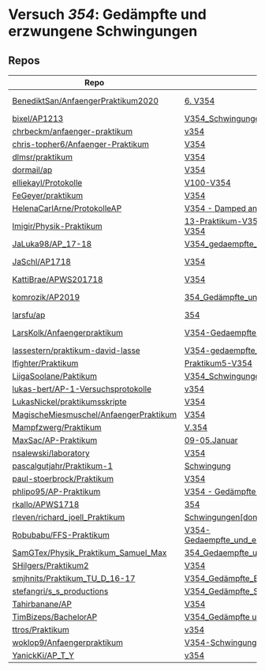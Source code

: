 # Versuch *354*: Gedämpfte und erzwungene Schwingungen

## Repos

|                                          Repo                                          |                                                                                       Ordner                                                                                       |                                                                                                                                                                                          PDFs                                                                                                                                                                                           |
|----------------------------------------------------------------------------------------|------------------------------------------------------------------------------------------------------------------------------------------------------------------------------------|-----------------------------------------------------------------------------------------------------------------------------------------------------------------------------------------------------------------------------------------------------------------------------------------------------------------------------------------------------------------------------------------|
|[BenediktSan/AnfaengerPraktikum2020](../repo/BenediktSan/AnfaengerPraktikum2020)        |[6. V354](https://github.com/BenediktSan/AnfaengerPraktikum2020/tree/main/Versuche%20Semester%20III/6.%20V354)                                                                      |[altV354.pdf](https://docs.google.com/viewer?url=https://raw.githubusercontent.com/BenediktSan/AnfaengerPraktikum2020/main/Versuche%20Semester%20III/6.%20V354/altV354.pdf)<br/>[V354.pdf](https://docs.google.com/viewer?url=https://raw.githubusercontent.com/BenediktSan/AnfaengerPraktikum2020/main/Versuche%20Semester%20III/6.%20V354/V354.pdf)                                    |
|[bixel/AP1213](../repo/bixel/AP1213)                                                    |[V354_Schwingungen](https://github.com/bixel/AP1213/tree/master/V354_Schwingungen)                                                                                                  |[00_protokoll.pdf](https://docs.google.com/viewer?url=https://raw.githubusercontent.com/bixel/AP1213/master/V354_Schwingungen/00_protokoll.pdf)                                                                                                                                                                                                                                          |
|[chrbeckm/anfaenger-praktikum](../repo/chrbeckm/anfaenger-praktikum)                    |[v354](https://github.com/chrbeckm/anfaenger-praktikum/tree/master/v354)                                                                                                            |–                                                                                                                                                                                                                                                                                                                                                                                        |
|[chris-topher6/Anfaenger-Praktikum](../repo/chris-topher6/Anfaenger-Praktikum)          |[V354](https://github.com/chris-topher6/Anfaenger-Praktikum/tree/master/V354)                                                                                                       |–                                                                                                                                                                                                                                                                                                                                                                                        |
|[dlmsr/praktikum](../repo/dlmsr/praktikum)                                              |[V354](https://github.com/dlmsr/praktikum/tree/master/V354)                                                                                                                         |–                                                                                                                                                                                                                                                                                                                                                                                        |
|[dormail/ap](../repo/dormail/ap)                                                        |[V354](https://github.com/dormail/ap/tree/main/V354)                                                                                                                                |[main.pdf](https://docs.google.com/viewer?url=https://raw.githubusercontent.com/NicoWeio/awesome-ap-pdfs/main/dormail%E2%88%95ap/354/main.pdf) \*                                                                                                                                                                                                                                        |
|[elliekayl/Protokolle](../repo/elliekayl/Protokolle)                                    |[V100-V354](https://github.com/elliekayl/Protokolle/tree/master/V100-V354)                                                                                                          |[V354_RLC-Kreis.pdf](https://docs.google.com/viewer?url=https://raw.githubusercontent.com/elliekayl/Protokolle/master/V100-V354/V354_RLC-Kreis.pdf)                                                                                                                                                                                                                                      |
|[FeGeyer/praktikum](../repo/FeGeyer/praktikum)                                          |[V354](https://github.com/FeGeyer/praktikum/tree/master/3_Semester/V354)                                                                                                            |[V354.pdf](https://docs.google.com/viewer?url=https://raw.githubusercontent.com/FeGeyer/praktikum/master/3_Semester/PDF%20Dateien/V354.pdf)                                                                                                                                                                                                                                              |
|[HelenaCarlArne/ProtokolleAP](../repo/HelenaCarlArne/ProtokolleAP)                      |[V354 - Damped and driven oscillation](https://github.com/HelenaCarlArne/ProtokolleAP/tree/master/V354%20-%20Damped%20and%20driven%20oscillation)                                   |[Abgabe.pdf](https://docs.google.com/viewer?url=https://raw.githubusercontent.com/NicoWeio/awesome-ap-pdfs/main/HelenaCarlArne%E2%88%95ProtokolleAP/354/Abgabe.pdf) \*                                                                                                                                                                                                                   |
|[Imigir/Physik-Praktikum](../repo/Imigir/Physik-Praktikum)                              |[13-Praktikum-V354](https://github.com/Imigir/Physik-Praktikum/tree/master/13-Praktikum-V354)<br/>[V354](https://github.com/Imigir/Physik-Praktikum/tree/master/V354)               |–                                                                                                                                                                                                                                                                                                                                                                                        |
|[JaLuka98/AP_17-18](../repo/JaLuka98/AP_17-18)                                          |[V354_gedaempfte_und_erzwungene_schwingungen](https://github.com/JaLuka98/AP_17-18/tree/master/V354_gedaempfte_und_erzwungene_schwingungen)                                         |[main.pdf](https://docs.google.com/viewer?url=https://raw.githubusercontent.com/NicoWeio/awesome-ap-pdfs/main/JaLuka98%E2%88%95AP_17-18/354/main.pdf) \*                                                                                                                                                                                                                                 |
|[JaSchl/AP1718](../repo/JaSchl/AP1718)                                                  |[V354](https://github.com/JaSchl/AP1718/tree/master/V354)                                                                                                                           |[Protokoll_354Luisa.pdf](https://docs.google.com/viewer?url=https://raw.githubusercontent.com/JaSchl/AP1718/master/V354/Protokoll_354Luisa.pdf)<br/>[V354gedämpfteunderzwungeneschwingungen.pdf](https://docs.google.com/viewer?url=https://raw.githubusercontent.com/JaSchl/AP1718/master/V354/V354ged%C3%A4mpfteunderzwungeneschwingungen.pdf)                                         |
|[KattiBrae/APWS201718](../repo/KattiBrae/APWS201718)                                    |[V354](https://github.com/KattiBrae/APWS201718/tree/master/AP1/V354)                                                                                                                |–                                                                                                                                                                                                                                                                                                                                                                                        |
|[komrozik/AP2019](../repo/komrozik/AP2019)                                              |[354_Gedämpfte_und_erzwungene_Schwinungen](https://github.com/komrozik/AP2019/tree/master/354_Ged%C3%A4mpfte_und_erzwungene_Schwinungen)                                            |[Messwerte354.pdf](https://docs.google.com/viewer?url=https://raw.githubusercontent.com/komrozik/AP2019/master/354_Ged%C3%A4mpfte_und_erzwungene_Schwinungen/Messwerte354.pdf)<br/>[V354_Gedaempfe_Schwinung.pdf](https://docs.google.com/viewer?url=https://raw.githubusercontent.com/komrozik/AP2019/master/354_Ged%C3%A4mpfte_und_erzwungene_Schwinungen/V354_Gedaempfe_Schwinung.pdf)|
|[larsfu/ap](../repo/larsfu/ap)                                                          |[354](https://github.com/larsfu/ap/tree/master/354)                                                                                                                                 |–                                                                                                                                                                                                                                                                                                                                                                                        |
|[LarsKolk/Anfaengerpraktikum](../repo/LarsKolk/Anfaengerpraktikum)                      |[V354-Gedaempfte und Erzwungene Schwingungen](https://github.com/LarsKolk/Anfaengerpraktikum/tree/master/V354-Gedaempfte%20und%20Erzwungene%20Schwingungen)                         |[main.pdf](https://docs.google.com/viewer?url=https://raw.githubusercontent.com/LarsKolk/Anfaengerpraktikum/master/V354-Gedaempfte%20und%20Erzwungene%20Schwingungen/main.pdf)<br/>[V354-altp.pdf](https://docs.google.com/viewer?url=https://raw.githubusercontent.com/LarsKolk/Anfaengerpraktikum/master/V354-Gedaempfte%20und%20Erzwungene%20Schwingungen/V354-altp.pdf)              |
|[lassestern/praktikum-david-lasse](../repo/lassestern/praktikum-david-lasse)            |[V354-gedaempfte_erzwungene-Schwingungen](https://github.com/lassestern/praktikum-david-lasse/tree/master/V354-gedaempfte_erzwungene-Schwingungen)                                  |[Theorie354.pdf](https://docs.google.com/viewer?url=https://raw.githubusercontent.com/lassestern/praktikum-david-lasse/master/V354-gedaempfte_erzwungene-Schwingungen/Theorie354.pdf)                                                                                                                                                                                                    |
|[lfighter/Praktikum](../repo/lfighter/Praktikum)                                        |[Praktikum5-V354](https://github.com/lfighter/Praktikum/tree/master/Praktikum5-V354)                                                                                                |–                                                                                                                                                                                                                                                                                                                                                                                        |
|[LiigaSoolane/Paktikum](../repo/LiigaSoolane/Paktikum)                                  |[V354_Schwingungen](https://github.com/LiigaSoolane/Paktikum-mit-dem-Teufel/tree/main/V354_Schwingungen)                                                                            |[main.pdf](https://docs.google.com/viewer?url=https://raw.githubusercontent.com/NicoWeio/awesome-ap-pdfs/main/LiigaSoolane%E2%88%95Paktikum/354/main.pdf) \*                                                                                                                                                                                                                             |
|[lukas-bert/AP-1-Versuchsprotokolle](../repo/lukas-bert/AP-1-Versuchsprotokolle)        |[v354](https://github.com/lukas-bert/AP-1-Versuchsprotokolle/tree/main/v354)                                                                                                        |–                                                                                                                                                                                                                                                                                                                                                                                        |
|[LukasNickel/praktikumsskripte](../repo/LukasNickel/praktikumsskripte)                  |[V354](https://github.com/LukasNickel/praktikumsskripte/tree/master/V354)                                                                                                           |[main.pdf](https://docs.google.com/viewer?url=https://raw.githubusercontent.com/LukasNickel/praktikumsskripte/master/V354/main.pdf)                                                                                                                                                                                                                                                      |
|[MagischeMiesmuschel/AnfaengerPraktikum](../repo/MagischeMiesmuschel/AnfaengerPraktikum)|[V354](https://github.com/MagischeMiesmuschel/AnfaengerPraktikum/tree/master/V354)                                                                                                  |[main.pdf](https://docs.google.com/viewer?url=https://raw.githubusercontent.com/NicoWeio/awesome-ap-pdfs/main/MagischeMiesmuschel%E2%88%95AnfaengerPraktikum/354/main.pdf) \*                                                                                                                                                                                                            |
|[Mampfzwerg/Praktikum](../repo/Mampfzwerg/Praktikum)                                    |[V.354](https://github.com/Mampfzwerg/Praktikum/tree/master/V.354)                                                                                                                  |[main.pdf](https://docs.google.com/viewer?url=https://raw.githubusercontent.com/Mampfzwerg/Praktikum/master/V.354/latex-template/main.pdf)                                                                                                                                                                                                                                               |
|[MaxSac/AP-Praktikum](../repo/MaxSac/AP-Praktikum)                                      |[09-05.Januar](https://github.com/MaxSac/AP-Praktikum/tree/master/09-05.Januar)                                                                                                     |[main.pdf](https://docs.google.com/viewer?url=https://raw.githubusercontent.com/MaxSac/AP-Praktikum/master/09-05.Januar/build/main.pdf)                                                                                                                                                                                                                                                  |
|[nsalewski/laboratory](../repo/nsalewski/laboratory)                                    |[V354](https://github.com/nsalewski/laboratory/tree/master/V354)                                                                                                                    |[main.pdf](https://docs.google.com/viewer?url=https://raw.githubusercontent.com/NicoWeio/awesome-ap-pdfs/main/nsalewski%E2%88%95laboratory/354/main.pdf) \*                                                                                                                                                                                                                              |
|[pascalgutjahr/Praktikum-1](../repo/pascalgutjahr/Praktikum-1)                          |[Schwingung](https://github.com/pascalgutjahr/Praktikum-1/tree/master/Schwingung)                                                                                                   |–                                                                                                                                                                                                                                                                                                                                                                                        |
|[paul-stoerbrock/Praktikum](../repo/paul-stoerbrock/Praktikum)                          |[V354](https://github.com/paul-stoerbrock/Praktikum/tree/master/V354)                                                                                                               |[V354.pdf](https://docs.google.com/viewer?url=https://raw.githubusercontent.com/NicoWeio/awesome-ap-pdfs/main/paul-stoerbrock%E2%88%95Praktikum/354/V354.pdf) \*                                                                                                                                                                                                                         |
|[phlipo95/AP-Praktikum](../repo/phlipo95/AP-Praktikum)                                  |[V354 - Gedämpfte und erzwungene Schwingungen](https://github.com/phlipo95/AP-Praktikum/tree/master/V354%20-%20Ged%C3%A4mpfte%20und%20erzwungene%20Schwingungen)                    |[main.pdf](https://docs.google.com/viewer?url=https://raw.githubusercontent.com/NicoWeio/awesome-ap-pdfs/main/phlipo95%E2%88%95AP-Praktikum/354/main.pdf) \*                                                                                                                                                                                                                             |
|[rkallo/APWS1718](../repo/rkallo/APWS1718)                                              |[354](https://github.com/rkallo/APWS1718/tree/master/354)                                                                                                                           |[main_fertig.pdf](https://docs.google.com/viewer?url=https://raw.githubusercontent.com/rkallo/APWS1718/master/354/main_fertig.pdf)                                                                                                                                                                                                                                                       |
|[rleven/richard_joell_Praktikum](../repo/rleven/richard_joell_Praktikum)                |[Schwingungen[done]](https://github.com/rleven/richard_joell_Praktikum/tree/master/Schwingungen%5Bdone%5D)                                                                          |[main.pdf](https://docs.google.com/viewer?url=https://raw.githubusercontent.com/NicoWeio/awesome-ap-pdfs/main/rleven%E2%88%95richard_joell_Praktikum/354/main.pdf) \*                                                                                                                                                                                                                    |
|[Robubabu/FFS-Praktikum](../repo/Robubabu/FFS-Praktikum)                                |[V354-Gedaempfte_und_erzwungene_Schwingungen](https://github.com/Robubabu/FFS-Praktikum/tree/master/V354-Gedaempfte_und_erzwungene_Schwingungen)                                    |[V354.pdf](https://docs.google.com/viewer?url=https://raw.githubusercontent.com/Robubabu/FFS-Praktikum/master/Versuchs_pdfs/WS/V354.pdf)                                                                                                                                                                                                                                                 |
|[SamGTex/Physik_Praktikum_Samuel_Max](../repo/SamGTex/Physik_Praktikum_Samuel_Max)      |[354_Gedaempfte_und_erzwungene_Schwingungen](https://github.com/SamGTex/Physik_Praktikum_Samuel_Max/tree/master/354_Gedaempfte_und_erzwungene_Schwingungen)                         |[main.pdf](https://docs.google.com/viewer?url=https://raw.githubusercontent.com/NicoWeio/awesome-ap-pdfs/main/SamGTex%E2%88%95Physik_Praktikum_Samuel_Max/354/main.pdf) \*                                                                                                                                                                                                               |
|[SHilgers/Praktikum2](../repo/SHilgers/Praktikum2)                                      |[V354](https://github.com/SHilgers/Praktikum2/tree/master/V354)                                                                                                                     |–                                                                                                                                                                                                                                                                                                                                                                                        |
|[smjhnits/Praktikum_TU_D_16-17](../repo/smjhnits/Praktikum_TU_D_16-17)                  |[V354_Gedämpfte_Erzwungene_Schwingungen](https://github.com/smjhnits/Praktikum_TU_D_16-17/tree/master/Anf%C3%A4ngerpraktikum/Protokolle/V354_Ged%C3%A4mpfte_Erzwungene_Schwingungen)|[V354.pdf](https://docs.google.com/viewer?url=https://raw.githubusercontent.com/smjhnits/Praktikum_TU_D_16-17/master/Anf%C3%A4ngerpraktikum/Fertige%20Protokolle/V354.pdf)                                                                                                                                                                                                               |
|[stefangri/s_s_productions](../repo/stefangri/s_s_productions)                          |[V354_Gedämpfte_Schwingungen](https://github.com/stefangri/s_s_productions/tree/master/PHY341/V354_Ged%C3%A4mpfte_Schwingungen)                                                     |–                                                                                                                                                                                                                                                                                                                                                                                        |
|[Tahirbanane/AP](../repo/Tahirbanane/AP)                                                |[V354](https://github.com/Tahirbanane/AP/tree/main/V354)                                                                                                                            |[main.pdf](https://docs.google.com/viewer?url=https://raw.githubusercontent.com/NicoWeio/awesome-ap-pdfs/main/Tahirbanane%E2%88%95AP/354/main.pdf) \*                                                                                                                                                                                                                                    |
|[TimBizeps/BachelorAP](../repo/TimBizeps/BachelorAP)                                    |[V354_Gedämpfte und erzwungene Schwingungen](https://github.com/TimBizeps/BachelorAP/tree/master/V354_Ged%C3%A4mpfte%20und%20erzwungene%20Schwingungen)                             |[V354.pdf](https://docs.google.com/viewer?url=https://raw.githubusercontent.com/TimBizeps/BachelorAP/master/V354_Ged%C3%A4mpfte%20und%20erzwungene%20Schwingungen/V354.pdf)                                                                                                                                                                                                              |
|[ttros/Praktikum](../repo/ttros/Praktikum)                                              |[v354](https://github.com/ttros/Praktikum/tree/main/Protokolle/v354)                                                                                                                |–                                                                                                                                                                                                                                                                                                                                                                                        |
|[woklop9/Anfaengerpraktikum](../repo/woklop9/Anfaengerpraktikum)                        |[V354-Schwingung](https://github.com/woklop9/Anfaengerpraktikum/tree/master/V354-Schwingung)                                                                                        |[main.pdf](https://docs.google.com/viewer?url=https://raw.githubusercontent.com/NicoWeio/awesome-ap-pdfs/main/woklop9%E2%88%95Anfaengerpraktikum/354/main.pdf) \*                                                                                                                                                                                                                        |
|[YanickKi/AP_T_Y](../repo/YanickKi/AP_T_Y)                                              |[v354](https://github.com/YanickKi/AP_T_Y/tree/main/v354)                                                                                                                           |[main.pdf](https://docs.google.com/viewer?url=https://raw.githubusercontent.com/NicoWeio/awesome-ap-pdfs/main/YanickKi%E2%88%95AP_T_Y/354/main.pdf) \*                                                                                                                                                                                                                                   |
